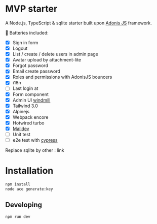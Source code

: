 # MVP starter

A Node.js, TypeScript & sqlite starter built upon [Adonis JS](https://adonisjs.com) framework.

🔋 Batteries included:

- [x] Sign in form
- [x] Logout
- [x] List / create / delete users in admin page
- [x] Avatar upload by attachment-lite
- [x] Forgot password
- [x] Email create password
- [x] Roles and permissions with AdonisJS bouncers
- [x] i18n
- [ ] Last login at
- [x] Form component
- [x] Admin UI [windmill](https://github.com/estevanmaito/windmill-dashboard)
- [x] Tailwind 3.0
- [x] Alpinejs
- [x] Webpack encore
- [x] Hotwired turbo
- [x] [Maildev](https://github.com/maildev/maildev)
- [ ] Unit test
- [ ] e2e test with [cypress](https://www.cypress.io/)

Replace sqlite by other : link

# Installation

```bash
npm install
node ace generate:key
```

## Developing

```bash
npm run dev
```

